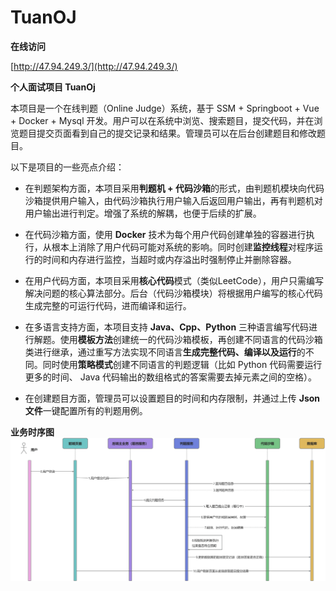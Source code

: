 # TuanOJ

**在线访问**

[http://47.94.249.3/](http://47.94.249.3/)

**个人面试项目 TuanOj**

本项目是一个在线判题（Online Judge）系统，基于 SSM + Springboot + Vue + Docker + Mysql 开发。用户可以在系统中浏览、搜索题目，提交代码，并在浏览题目提交页面看到自己的提交记录和结果。管理员可以在后台创建题目和修改题目。

以下是项目的一些亮点介绍：

- 在判题架构方面，本项目采用**判题机 + 代码沙箱**的形式，由判题机模块向代码沙箱提供用户输入，由代码沙箱执行用户输入后返回用户输出，再有判题机对用户输出进行判定。增强了系统的解耦，也便于后续的扩展。

- 在代码沙箱方面，使用 **Docker** 技术为每个用户代码创建单独的容器进行执行，从根本上消除了用户代码可能对系统的影响。同时创建**监控线程**对程序运行的时间和内存进行监控，当超时或内存溢出时强制停止并删除容器。

- 在用户代码方面，本项目采用**核心代码**模式（类似LeetCode），用户只需编写解决问题的核心算法部分。后台（代码沙箱模块）将根据用户编写的核心代码生成完整的可运行代码，进而编译和运行。

- 在多语言支持方面，本项目支持 **Java、Cpp、Python** 三种语言编写代码进行解题。使用**模板方法**创建统一的代码沙箱模板，再创建不同语言的代码沙箱类进行继承，通过重写方法实现不同语言**生成完整代码、编译以及运行**的不同。同时使用**策略模式**创建不同语言的判题逻辑（比如 Python 代码需要运行更多的时间、 Java 代码输出的数组格式的答案需要去掉元素之间的空格）。
- 在创建题目方面，管理员可以设置题目的时间和内存限制，并通过上传 **Json 文件**一键配置所有的判题用例。


**业务时序图**
![img](./.assets/tuanoj流程图.jpg)
